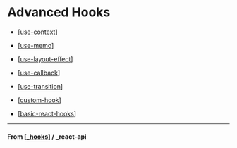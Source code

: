 # Advanced Hooks

- [[use-context]]
- [[use-memo]]
- [[use-layout-effect]]
- [[use-callback]]
- [[use-transition]]
- [[custom-hook]]

- [[basic-react-hooks]]

---

#### **From** [[_hooks]] / \_react-api

[//begin]: # "Autogenerated link references for markdown compatibility"
[use-context]: use-context "useContext()"
[use-memo]: use-memo "useMemo"
[use-layout-effect]: use-layout-effect "useLayoutEffect"
[use-callback]: use-callback "useCallback"
[use-transition]: use-transition "useTransition"
[custom-hook]: custom-hook "customHook"
[basic-react-hooks]: ../basic-hooks/basic-react-hooks "Basic Hooks"
[_hooks]: ../_hooks "React Hooks"
[//end]: # "Autogenerated link references"
